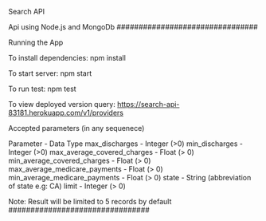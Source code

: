 Search API

Api using Node.js and MongoDb
################################

Running the App

To install dependencies: npm install

To start server: npm start

To run test: npm test

To view deployed version query: https://search-api-83181.herokuapp.com/v1/providers

Accepted parameters (in any sequenece)

Parameter - Data Type
max_discharges - Integer (>0)
min_discharges - Integer (>0)
max_average_covered_charges - Float (> 0)
min_average_covered_charges - Float (> 0)
max_average_medicare_payments - Float (> 0)
min_average_medicare_payments - Float (> 0)
state - String (abbreviation of state e.g: CA)
limit - Integer (> 0)

Note: Result will be limited to 5 records by default
################################



